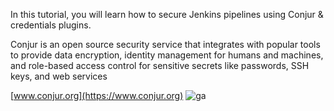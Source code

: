 In this tutorial, you will learn how to secure Jenkins pipelines using Conjur & credentials plugins.

Conjur is an open source security service that integrates with popular tools to provide data encryption, identity management for humans and machines, and role-based access control for sensitive secrets like passwords, SSH keys, and web services

[www.conjur.org](https://www.conjur.org)
![ga](https://ga-beacon-226104.appspot.com/UA-131132287-1/jenkins-conjur-credential-plugin?pixel&useReferer)
